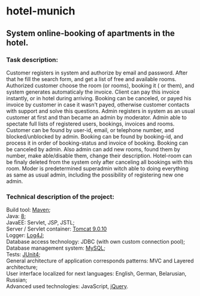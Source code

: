 # hotel-munich

## System online-booking of apartments in the hotel.

### Task description:
   Customer registers in system and authorize by email and password. After that he fill the search form, and get a list of free and available rooms. Authorized customer choose the room (or rooms),  booking it ( or them), and system generates automaticaly the invoice. Client can pay this invoice instantly, or in hotel during arriving. Booking can be canceled, or payed his invoice by customer in case it wasn't payed, otherwise customer contacts with support and solve this questions.
   Admin registers in system as an usual customer at first and than became an admin by moderator. Admin able to spectate full lists of registered users, bookings, invoices and rooms. Customer can be found  by user-id, email, or telephone number, and blocked/unblocked by admin. Booking can be found by booking-id, and process it in order of booking-status and invoice of booking. Booking can be canceled by admin. Also admin can add new rooms, found them by number, make able/disable them, change their description. Hotel-room can be finaly deleted from the system only after canceling all bookings with this room.
   Moder is predetermined superadmin witch able to doing everything as same as usual admin, including the possibility of registering new one admin.

### Technical description of the project:
Build tool: [Maven](http://maven.apache.org/); <br>
Java: [8](https://docs.oracle.com/javase/8/); <br>
JavaEE: Servlet, JSP, JSTL; <br>
Server / Servlet container: [Tomcat 9.0.10](https://archive.apache.org/dist/tomcat/tomcat-9/v9.0.10/) <br>
Logger: [Log4J](https://logging.apache.org/log4j/2.x/); <br>
Database access technology: JDBC (with own custom connection pool);<br>
Database management system: [MySQL](https://www.mysql.com/); <br>
Tests: [JUnit4](https://junit.org/junit4/); <br>
General architecture of application corresponds patterns: MVC and Layered architecture; <br>
User interface localized for next languages: English, German, Belarusian, Russian; <br>
Advanced used technologies: JavaScript, [jQuery](http://jqueryui.com/).
